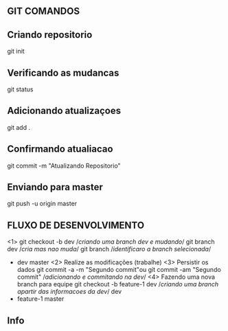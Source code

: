 
## GIT COMANDOS

## Criando repositorio
git init

## Verificando as mudancas
git status

## Adicionando atualizaçoes
git add .

## Confirmando atualiacao
git commit -m "Atualizando Repositorio"

## Enviando para master
git push -u  origin master




## FLUXO DE DESENVOLVIMENTO
<1>
git checkout -b dev  /*criando uma branch dev e mudando*/
git branch dev /*cria mas nao muda*/
git branch /*identificaro a branch selecionada*/
* dev
  master
<2>
Realize as modificações (trabalhe)
<3>
Persistir os dados
git commit -a -m "Segundo commit"ou git commit -am "Segundo commit" /*adicionando e commitando na dev*/
<4>
Fazendo uma nova branch para equipe
git checkout -b feature-1 dev /*criando uma branch apartir das informacoes da dev*/
  dev
* feature-1
  master 

## Info

